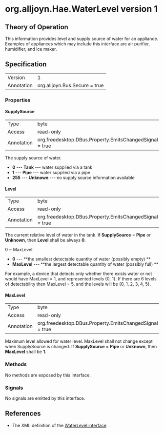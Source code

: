 # org.alljoyn.Hae.WaterLevel version 1

## Theory of Operation

This information provides level and supply source of water for an appliance.
Examples of appliances which may include this interface are air purifier, 
humidifier, and ice maker.

## Specification

|            |                                                                |
|------------|----------------------------------------------------------------|
| Version    | 1                                                              |
| Annotation | org.alljoyn.Bus.Secure = true                                  |

### Properties

#### SupplySource

|            |                                                                |
|------------|----------------------------------------------------------------|
| Type       | byte                                                           |
| Access     | read-only                                                      |
| Annotation | org.freedesktop.DBus.Property.EmitsChangedSignal = true        |

The supply source of water.

* **0** --- **Tank** --- water supplied via a tank
* **1** --- **Pipe** --- water supplied via a pipe
* **255** --- **Unknown** --- no supply source information available

#### Level

|            |                                                                |
|------------|----------------------------------------------------------------|
| Type       | byte                                                           |
| Access     | read-only                                                      |
| Annotation | org.freedesktop.DBus.Property.EmitsChangedSignal = true        |

The current relative level of water in the tank.
If **SupplySource** = **Pipe** or **Unknown**, then **Level** shall be always **0**.

0 ~ MaxLevel:

* **0** --- **the smallest detectable quantity of water (possibly empty) **
* **MaxLevel** --- **the largest detectable quantity of water (possibly full) **

For example, a device that detects only whether there exists water or not 
would have MaxLevel = 1, and represented levels {0, 1}.
If there are 6 levels of detectability then MaxLevel = 5, and
the levels will be {0, 1, 2, 3, 4, 5}.

#### MaxLevel

|            |                                                                |
|------------|----------------------------------------------------------------|
| Type       | byte                                                           |
| Access     | read-only                                                      |
| Annotation | org.freedesktop.DBus.Property.EmitsChangedSignal = true        |

Maximum level allowed for water level.
MaxLevel shall not change except when SupplySource is changed.
If **SupplySource** = **Pipe** or **Unknown**, then **MaxLevel** shall be **1**.

### Methods

No methods are exposed by this interface.

### Signals

No signals are emitted by this interface.

## References

  * The XML definition of the [WaterLevel interface](WaterLevel-v1.xml)
